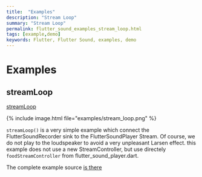 ```yaml
---
title:  "Examples"
description: "Stream Loop"
summary: "Stream Loop"
permalink: flutter_sound_examples_stream_loop.html
tags: [example,demo]
keywords: Flutter, Flutter Sound, examples, demo
---
```

# Examples


## streamLoop

[streamLoop](https://github.com/canardoux/tau/blob/master/flutter_sound/example/lib/streamLoop/stream_loop.dart)

{% include image.html file="examples/stream_loop.png" %}

`streamLoop()` is a very simple example which connect the FlutterSoundRecorder sink to the FlutterSoundPlayer Stream. Of course, we do not play to the loudspeaker to avoid a very unpleasant Larsen effect. this example does not use a new StreamController, but use directely `foodStreamController` from flutter\_sound\_player.dart.

The complete example source [is there](https://github.com/canardoux/tau/blob/master/flutter_sound/example/lib/streamLoop/stream_loop.dart)

